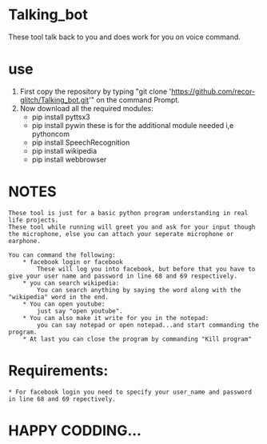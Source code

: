 # Talking_bot
These tool talk back to you and does work for you on voice command.

# use
1. First copy the repository by typing "git clone 'https://github.com/recor-glitch/Talking_bot.git'" on the command Prompt.
2. Now download all the required modules:
    * pip install pyttsx3
    * pip install pywin
       these is for the additional module needed i,e pythoncom
    * pip install SpeechRecognition
    * pip install wikipedia
    * pip install webbrowser
    
# NOTES

    These tool is just for a basic python program understanding in real life projects.
    These tool while running will greet you and ask for your input though the microphone, else you can attach your seperate microphone or earphone.
    
    You can command the following:
        * facebook login or facebook 
            These will log you into facebook, but before that you have to give your user name and password in line 68 and 69 respectively.
        * you can search wikipedia:
            You can search anything by saying the word along with the "wikipedia" word in the end.
        * You can open youtube:
            just say "open youtube".
        * You can also make it write for you in the notepad:
            you can say notepad or open notepad...and start commanding the program.
        * At last you can close the program by commanding "Kill program"
        
# Requirements:
    * For facebook login you need to specify your user_name and password in line 68 and 69 repectively.
    
    
# HAPPY CODDING...
        
        
    

